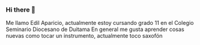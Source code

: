 ### Hi there 👋

Me llamo Edil Aparicio, actualmente estoy cursando grado 11 en el Colegio Seminario Diocesano de Duitama
En general me gusta aprender cosas nuevas como tocar un instrumento, actualmente toco saxofón
<!--
**recharged2005/Recharged2005** is a ✨ _special_ ✨ repository because its `README.md` (this file) appears on your GitHub profile.

Here are some ideas to get you started:

- 🔭 I’m currently working on ...
- 🌱 I’m currently learning ...
- 👯 I’m looking to collaborate on ...
- 🤔 I’m looking for help with ...
- 💬 Ask me about ...
- 📫 How to reach me: ...
- 😄 Pronouns: ...
- ⚡ Fun fact: ...
-->
